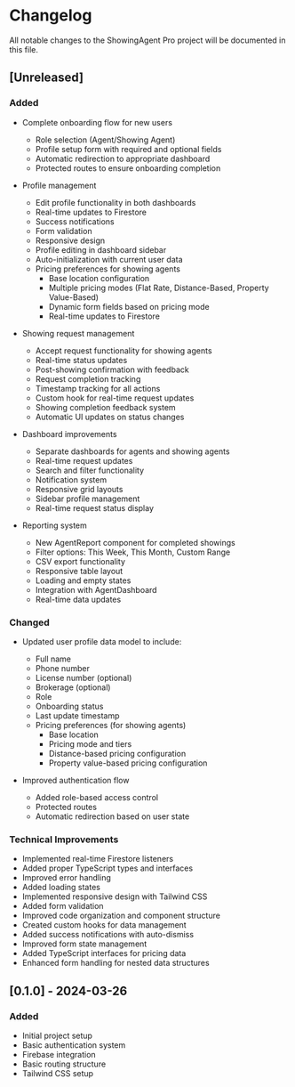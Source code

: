 # Changelog

All notable changes to the ShowingAgent Pro project will be documented in this file.

## [Unreleased]

### Added
- Complete onboarding flow for new users
  - Role selection (Agent/Showing Agent)
  - Profile setup form with required and optional fields
  - Automatic redirection to appropriate dashboard
  - Protected routes to ensure onboarding completion

- Profile management
  - Edit profile functionality in both dashboards
  - Real-time updates to Firestore
  - Success notifications
  - Form validation
  - Responsive design
  - Profile editing in dashboard sidebar
  - Auto-initialization with current user data
  - Pricing preferences for showing agents
    - Base location configuration
    - Multiple pricing modes (Flat Rate, Distance-Based, Property Value-Based)
    - Dynamic form fields based on pricing mode
    - Real-time updates to Firestore

- Showing request management
  - Accept request functionality for showing agents
  - Real-time status updates
  - Post-showing confirmation with feedback
  - Request completion tracking
  - Timestamp tracking for all actions
  - Custom hook for real-time request updates
  - Showing completion feedback system
  - Automatic UI updates on status changes

- Dashboard improvements
  - Separate dashboards for agents and showing agents
  - Real-time request updates
  - Search and filter functionality
  - Notification system
  - Responsive grid layouts
  - Sidebar profile management
  - Real-time request status display

- Reporting system
  - New AgentReport component for completed showings
  - Filter options: This Week, This Month, Custom Range
  - CSV export functionality
  - Responsive table layout
  - Loading and empty states
  - Integration with AgentDashboard
  - Real-time data updates

### Changed
- Updated user profile data model to include:
  - Full name
  - Phone number
  - License number (optional)
  - Brokerage (optional)
  - Role
  - Onboarding status
  - Last update timestamp
  - Pricing preferences (for showing agents)
    - Base location
    - Pricing mode and tiers
    - Distance-based pricing configuration
    - Property value-based pricing configuration

- Improved authentication flow
  - Added role-based access control
  - Protected routes
  - Automatic redirection based on user state

### Technical Improvements
- Implemented real-time Firestore listeners
- Added proper TypeScript types and interfaces
- Improved error handling
- Added loading states
- Implemented responsive design with Tailwind CSS
- Added form validation
- Improved code organization and component structure
- Created custom hooks for data management
- Added success notifications with auto-dismiss
- Improved form state management
- Added TypeScript interfaces for pricing data
- Enhanced form handling for nested data structures

## [0.1.0] - 2024-03-26
### Added
- Initial project setup
- Basic authentication system
- Firebase integration
- Basic routing structure
- Tailwind CSS setup 